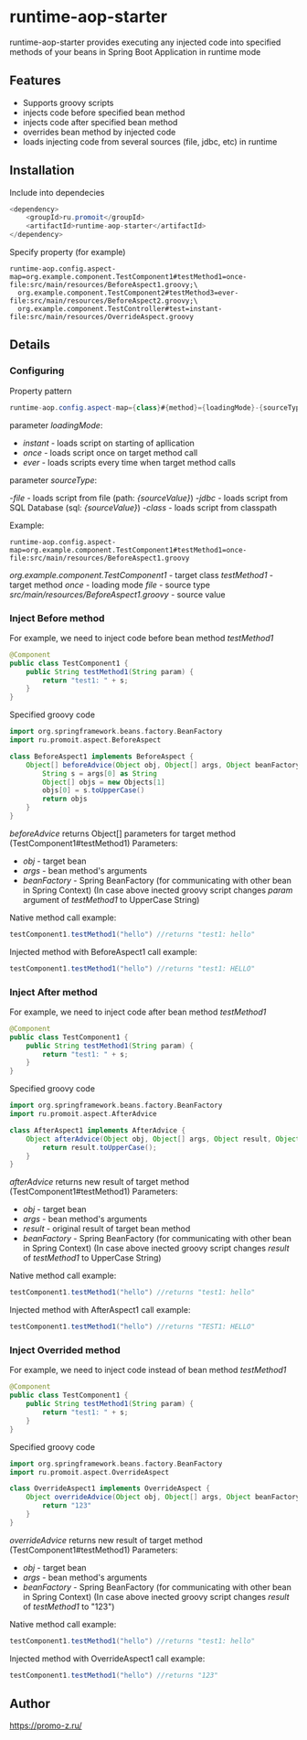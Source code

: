 # runtime-aop-starter

runtime-aop-starter provides executing any injected code into specified methods of your beans in Spring Boot Application in runtime mode

## Features

- Supports groovy scripts
- injects code before specified bean method
- injects code after specified bean method
- overrides bean method by injected code
- loads injecting code from several sources (file, jdbc, etc) in runtime

## Installation

Include into dependecies

```java
<dependency>
    <groupId>ru.promoit</groupId>
    <artifactId>runtime-aop-starter</artifactId>
</dependency>
```

Specify property (for example)
```
runtime-aop.config.aspect-map=org.example.component.TestComponent1#testMethod1=once-file:src/main/resources/BeforeAspect1.groovy;\
  org.example.component.TestComponent2#testMethod3=ever-file:src/main/resources/BeforeAspect2.groovy;\
  org.example.component.TestController#test=instant-file:src/main/resources/OverrideAspect.groovy
```

## Details
### Configuring
Property pattern
```java
runtime-aop.config.aspect-map={class}#{method}={loadingMode}-{sourceType}:{sourceValue}
```
parameter _loadingMode_:

- _instant_ - loads script on starting of apllication
- _once_ - loads script once on target method call
- _ever_ - loads scripts every time when target method calls

parameter _sourceType_:

-_file_ - loads script from file (path: _{sourceValue}_)
-_jdbc_ - loads script from SQL Database (sql: _{sourceValue}_)
-_class_ - loads script from classpath

Example:
```
runtime-aop.config.aspect-map=org.example.component.TestComponent1#testMethod1=once-file:src/main/resources/BeforeAspect1.groovy
```
_org.example.component.TestComponent1_ - target class
_testMethod1_ - target method
_once_ - loading mode
_file_ - source type
_src/main/resources/BeforeAspect1.groovy_ - source value

### Inject Before method
For example, we need to inject code before bean method _testMethod1_
```java
@Component
public class TestComponent1 {
    public String testMethod1(String param) {
        return "test1: " + s;
    }
}
```

Specified groovy code
```groovy
import org.springframework.beans.factory.BeanFactory
import ru.promoit.aspect.BeforeAspect

class BeforeAspect1 implements BeforeAspect {
    Object[] beforeAdvice(Object obj, Object[] args, Object beanFactory) throws Throwable {
        String s = args[0] as String
        Object[] objs = new Objects[1]
        objs[0] = s.toUpperCase()
        return objs
    }
}
```
_beforeAdvice_ returns Object[] parameters for target method (TestComponent1#testMethod1)
Parameters:
 - _obj_ - target bean
 - _args_ - bean method's arguments
 - _beanFactory_ - Spring BeanFactory (for communicating with other bean in Spring Context)
(In case above inected groovy script changes _param_ argument of _testMethod1_ to UpperCase String)

Native method call example:
```java
testComponent1.testMethod1("hello") //returns "test1: hello"
```
Injected method with BeforeAspect1 call example:
```java
testComponent1.testMethod1("hello") //returns "test1: HELLO"
```

### Inject After method
For example, we need to inject code after bean method _testMethod1_
```java
@Component
public class TestComponent1 {
    public String testMethod1(String param) {
        return "test1: " + s;
    }
}
```
Specified groovy code
```groovy
import org.springframework.beans.factory.BeanFactory
import ru.promoit.aspect.AfterAdvice

class AfterAspect1 implements AfterAdvice {
    Object afterAdvice(Object obj, Object[] args, Object result, Object beanFactory) throws RuntimeException {
        return result.toUpperCase();
    }
}
```
_afterAdvice_ returns new result of target method (TestComponent1#testMethod1)
Parameters:
 - _obj_ - target bean
 - _args_ - bean method's arguments
 - _result_ - original result of target bean method
 - _beanFactory_ - Spring BeanFactory (for communicating with other bean in Spring Context)
(In case above inected groovy script changes _result_ of _testMethod1_ to UpperCase String)

Native method call example:
```java
testComponent1.testMethod1("hello") //returns "test1: hello"
```
Injected method with AfterAspect1 call example:
```java
testComponent1.testMethod1("hello") //returns "TEST1: HELLO"
```

### Inject Overrided method
For example, we need to inject code instead of bean method _testMethod1_
```java
@Component
public class TestComponent1 {
    public String testMethod1(String param) {
        return "test1: " + s;
    }
}
```
Specified groovy code
```groovy
import org.springframework.beans.factory.BeanFactory
import ru.promoit.aspect.OverrideAspect

class OverrideAspect1 implements OverrideAspect {
    Object overrideAdvice(Object obj, Object[] args, Object beanFactory) throws RuntimeException {
        return "123"
    }
}
```
_overrideAdvice_ returns new result of target method (TestComponent1#testMethod1)
Parameters:
 - _obj_ - target bean
 - _args_ - bean method's arguments
 - _beanFactory_ - Spring BeanFactory (for communicating with other bean in Spring Context)
(In case above inected groovy script changes _result_ of _testMethod1_ to "123")

Native method call example:
```java
testComponent1.testMethod1("hello") //returns "test1: hello"
```
Injected method with OverrideAspect1 call example:
```java
testComponent1.testMethod1("hello") //returns "123"
```

## Author
https://promo-z.ru/
